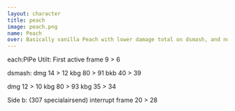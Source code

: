 ```yaml
---
layout: character
title: peach
image: peach.png
name: Peach
over: Basically vanilla Peach with lower damage total on dsmash, and no more random turnip pulls. She will pull a stitch after she dishes out 300% through the course of a match.
---
```


each:PlPe
Utilt: First active frame 9 > 6

dsmash:
dmg 14 > 12
kbg 80 > 91
bkb 40 > 39

dmg 12 > 10
kbg 80 > 93
kbg 35 > 34

Side b:
(307 specialairsend)
interrupt frame 20 > 28

